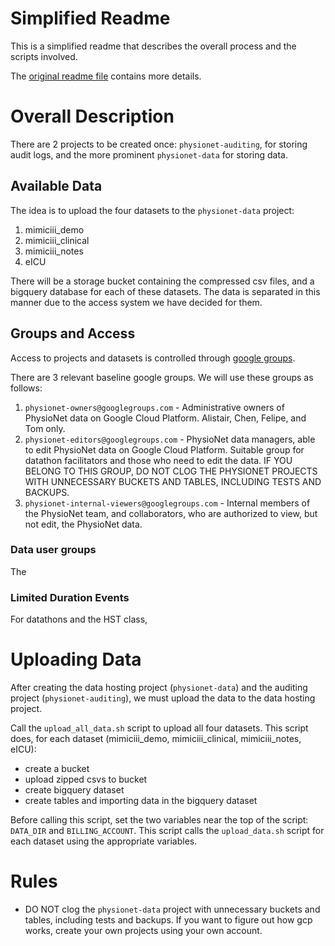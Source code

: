 # Simplified Readme

This is a simplified readme that describes the overall process and the scripts
involved.

The [original readme file](https://github.com/GoogleCloudPlatform/healthcare/blob/master/datathon/organizer/README.md) contains more details.

# Overall Description

There are 2 projects to be created once: `physionet-auditing`, for storing
audit logs, and the more prominent `physionet-data` for storing data.


## Available Data

The idea is to upload the four datasets to the `physionet-data` project:
1. mimiciii_demo
2. mimiciii_clinical
3. mimiciii_notes
4. eICU

There will be a storage bucket containing the compressed csv files, and a
bigquery database for each of these datasets. The data is separated in this
manner due to the access system we have decided for them.


## Groups and Access

Access to projects and datasets is controlled through [google groups](https://groups.google.com/).

There are 3 relevant baseline google groups. We will use these groups as follows:
1. `physionet-owners@googlegroups.com` - Administrative owners of PhysioNet
   data on Google Cloud Platform. Alistair, Chen, Felipe, and Tom only.
2. `physionet-editors@googlegroups.com` - PhysioNet data managers, able to edit
   PhysioNet data on Google Cloud Platform. Suitable group for datathon
   facilitators and those who need to edit the data. IF YOU BELONG TO THIS GROUP,
   DO NOT CLOG THE PHYSIONET PROJECTS WITH UNNECESSARY BUCKETS AND TABLES,
   INCLUDING TESTS AND BACKUPS.
3. `physionet-internal-viewers@googlegroups.com` - Internal members of the
   PhysioNet team, and collaborators, who are authorized to view, but not edit,
   the PhysioNet data.

### Data user groups

The


### Limited Duration Events

For datathons and the HST class,





# Uploading Data

After creating the data hosting project (`physionet-data`) and the auditing
project (`physionet-auditing`), we must upload the data to the data hosting
project.

Call the `upload_all_data.sh` script to upload all four datasets. This script
does, for each dataset (mimiciii_demo, mimiciii_clinical, mimiciii_notes, eICU):
- create a bucket
- upload zipped csvs to bucket
- create bigquery dataset
- create tables and importing data in the bigquery dataset

Before calling this script, set the two variables near the top of the script:
`DATA_DIR` and `BILLING_ACCOUNT`. This script calls the `upload_data.sh` script
for each dataset using the appropriate variables.

# Rules

- DO NOT clog the `physionet-data` project with unnecessary buckets and tables,
  including tests and backups. If you want to figure out how gcp works, create
  your own projects using your own account.
